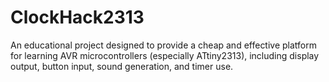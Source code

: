 # ClockHack2313
An educational project designed to provide a cheap and effective platform for learning AVR microcontrollers (especially ATtiny2313), including display output, button input, sound generation, and timer use.  
